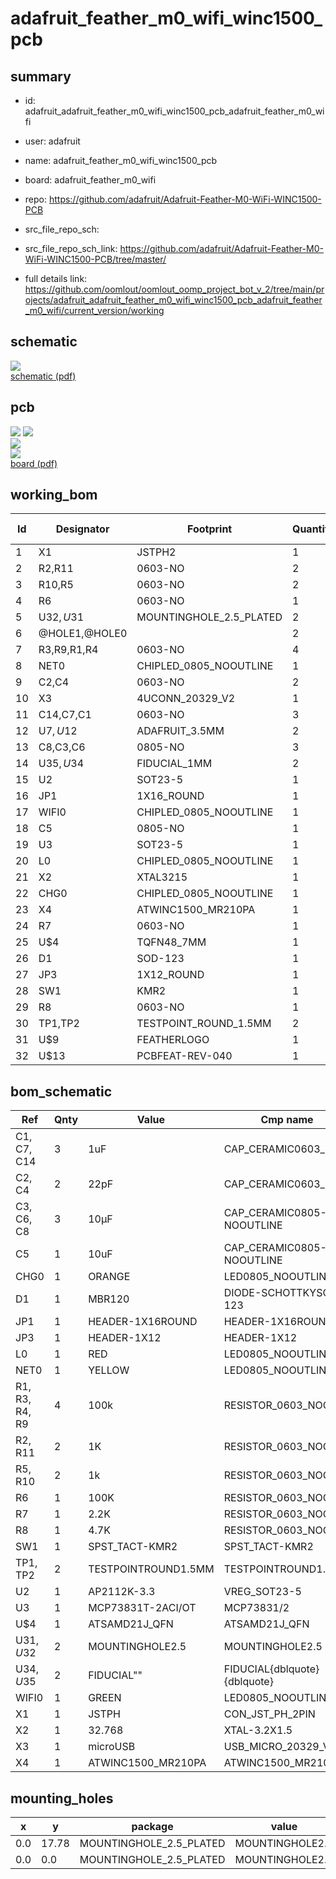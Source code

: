 # adafruit_feather_m0_wifi_winc1500_pcb
 
## summary 
* id: adafruit_adafruit_feather_m0_wifi_winc1500_pcb_adafruit_feather_m0_wifi
* user: adafruit
* name: adafruit_feather_m0_wifi_winc1500_pcb
* board: adafruit_feather_m0_wifi
* repo: https://github.com/adafruit/Adafruit-Feather-M0-WiFi-WINC1500-PCB



* src_file_repo_sch: 
* src_file_repo_sch_link: https://github.com/adafruit/Adafruit-Feather-M0-WiFi-WINC1500-PCB/tree/master/
* full details link: https://github.com/oomlout/oomlout_oomp_project_bot_v_2/tree/main/projects/adafruit_adafruit_feather_m0_wifi_winc1500_pcb_adafruit_feather_m0_wifi/current_version/working  

## schematic  
![](working_schematic_600.png)  
[schematic (pdf)](working_schematic.pdf)  

## pcb  
![](working_3d_600.png) 
![](working_3d_front_600.png)  
![](working_3d_back_600.png)  
![](working_600.png)  
[board (pdf)](working.pdf)  

## working_bom
| Id | Designator | Footprint | Quantity | Designation | Supplier and ref |  | None | 
| --- | --- | --- | --- | --- | --- | --- | --- | 
| 1 | X1 | JSTPH2 | 1 | JSTPH |  |  | [''] | 
| 2 | R2,R11 | 0603-NO | 2 | 1K |  |  | [''] | 
| 3 | R10,R5 | 0603-NO | 2 | 1k |  |  | [''] | 
| 4 | R6 | 0603-NO | 1 | 100K |  |  | [''] | 
| 5 | U$32,U$31 | MOUNTINGHOLE_2.5_PLATED | 2 | MOUNTINGHOLE2.5 |  |  | [''] | 
| 6 | @HOLE1,@HOLE0 |  | 2 |  |  |  | [''] | 
| 7 | R3,R9,R1,R4 | 0603-NO | 4 | 100k |  |  | [''] | 
| 8 | NET0 | CHIPLED_0805_NOOUTLINE | 1 | YELLOW |  |  | [''] | 
| 9 | C2,C4 | 0603-NO | 2 | 22pF |  |  | [''] | 
| 10 | X3 | 4UCONN_20329_V2 | 1 | microUSB |  |  | [''] | 
| 11 | C14,C7,C1 | 0603-NO | 3 | 1uF |  |  | [''] | 
| 12 | U$7,U$12 | ADAFRUIT_3.5MM | 2 |  |  |  | [''] | 
| 13 | C8,C3,C6 | 0805-NO | 3 | 10µF |  |  | [''] | 
| 14 | U$35,U$34 | FIDUCIAL_1MM | 2 | FIDUCIAL" |  |  | [''] | 
| 15 | U2 | SOT23-5 | 1 | AP2112K-3.3 |  |  | [''] | 
| 16 | JP1 | 1X16_ROUND | 1 |  |  |  | [''] | 
| 17 | WIFI0 | CHIPLED_0805_NOOUTLINE | 1 | GREEN |  |  | [''] | 
| 18 | C5 | 0805-NO | 1 | 10uF |  |  | [''] | 
| 19 | U3 | SOT23-5 | 1 | MCP73831T-2ACI/OT |  |  | [''] | 
| 20 | L0 | CHIPLED_0805_NOOUTLINE | 1 | RED |  |  | [''] | 
| 21 | X2 | XTAL3215 | 1 | 32.768 |  |  | [''] | 
| 22 | CHG0 | CHIPLED_0805_NOOUTLINE | 1 | ORANGE |  |  | [''] | 
| 23 | X4 | ATWINC1500_MR210PA | 1 | ATWINC1500_MR210PA |  |  | [''] | 
| 24 | R7 | 0603-NO | 1 | 2.2K |  |  | [''] | 
| 25 | U$4 | TQFN48_7MM | 1 | ATSAMD21G18_QFN |  |  | [''] | 
| 26 | D1 | SOD-123 | 1 | MBR120 |  |  | [''] | 
| 27 | JP3 | 1X12_ROUND | 1 |  |  |  | [''] | 
| 28 | SW1 | KMR2 | 1 | SPST_TACT-KMR2 |  |  | [''] | 
| 29 | R8 | 0603-NO | 1 | 4.7K |  |  | [''] | 
| 30 | TP1,TP2 | TESTPOINT_ROUND_1.5MM | 2 |  |  |  | [''] | 
| 31 | U$9 | FEATHERLOGO | 1 |  |  |  | [''] | 
| 32 | U$13 | PCBFEAT-REV-040 | 1 |  |  |  | [''] | 


## bom_schematic
| Ref | Qnty | Value | Cmp name | Footprint | Description | Vendor | DNP | 
| --- | --- | --- | --- | --- | --- | --- | --- | 
| C1, C7, C14 | 3 | 1uF | CAP_CERAMIC0603_NO | working:0603-NO |  |  |  | 
| C2, C4 | 2 | 22pF | CAP_CERAMIC0603_NO | working:0603-NO |  |  |  | 
| C3, C6, C8 | 3 | 10µF | CAP_CERAMIC0805-NOOUTLINE | working:0805-NO |  |  |  | 
| C5 | 1 | 10uF | CAP_CERAMIC0805-NOOUTLINE | working:0805-NO |  |  |  | 
| CHG0 | 1 | ORANGE | LED0805_NOOUTLINE | working:CHIPLED_0805_NOOUTLINE |  |  |  | 
| D1 | 1 | MBR120 | DIODE-SCHOTTKYSOD-123 | working:SOD-123 |  |  |  | 
| JP1 | 1 | HEADER-1X16ROUND | HEADER-1X16ROUND | working:1X16_ROUND |  |  |  | 
| JP3 | 1 | HEADER-1X12 | HEADER-1X12 | working:1X12_ROUND |  |  |  | 
| L0 | 1 | RED | LED0805_NOOUTLINE | working:CHIPLED_0805_NOOUTLINE |  |  |  | 
| NET0 | 1 | YELLOW | LED0805_NOOUTLINE | working:CHIPLED_0805_NOOUTLINE |  |  |  | 
| R1, R3, R4, R9 | 4 | 100k | RESISTOR_0603_NOOUT | working:0603-NO |  |  |  | 
| R2, R11 | 2 | 1K | RESISTOR_0603_NOOUT | working:0603-NO |  |  |  | 
| R5, R10 | 2 | 1k | RESISTOR_0603_NOOUT | working:0603-NO |  |  |  | 
| R6 | 1 | 100K | RESISTOR_0603_NOOUT | working:0603-NO |  |  |  | 
| R7 | 1 | 2.2K | RESISTOR_0603_NOOUT | working:0603-NO |  |  |  | 
| R8 | 1 | 4.7K | RESISTOR_0603_NOOUT | working:0603-NO |  |  |  | 
| SW1 | 1 | SPST_TACT-KMR2 | SPST_TACT-KMR2 | working:KMR2 |  |  |  | 
| TP1, TP2 | 2 | TESTPOINTROUND1.5MM | TESTPOINTROUND1.5MM | working:TESTPOINT_ROUND_1.5MM |  |  |  | 
| U2 | 1 | AP2112K-3.3 | VREG_SOT23-5 | working:SOT23-5 |  |  |  | 
| U3 | 1 | MCP73831T-2ACI/OT | MCP73831/2 | working:SOT23-5 |  |  |  | 
| U$4 | 1 | ATSAMD21J_QFN | ATSAMD21J_QFN | working:TQFN48_7MM |  |  |  | 
| U$31, U$32 | 2 | MOUNTINGHOLE2.5 | MOUNTINGHOLE2.5 | working:MOUNTINGHOLE_2.5_PLATED |  |  |  | 
| U$34, U$35 | 2 | FIDUCIAL"" | FIDUCIAL{dblquote}{dblquote} | working:FIDUCIAL_1MM |  |  |  | 
| WIFI0 | 1 | GREEN | LED0805_NOOUTLINE | working:CHIPLED_0805_NOOUTLINE |  |  |  | 
| X1 | 1 | JSTPH | CON_JST_PH_2PIN | working:JSTPH2 |  |  |  | 
| X2 | 1 | 32.768 | XTAL-3.2X1.5 | working:XTAL3215 |  |  |  | 
| X3 | 1 | microUSB | USB_MICRO_20329_V2 | working:4UCONN_20329_V2 |  |  |  | 
| X4 | 1 | ATWINC1500_MR210PA | ATWINC1500_MR210PA | working:ATWINC1500_MR210PA |  |  |  | 


## mounting_holes
| x | y | package | value | ref | size | 
| --- | --- | --- | --- | --- | --- | 
| 0.0 | 17.78 | MOUNTINGHOLE_2.5_PLATED | MOUNTINGHOLE2.5 | U$31 | m3 | 
| 0.0 | 0.0 | MOUNTINGHOLE_2.5_PLATED | MOUNTINGHOLE2.5 | U$32 | m3 | 


